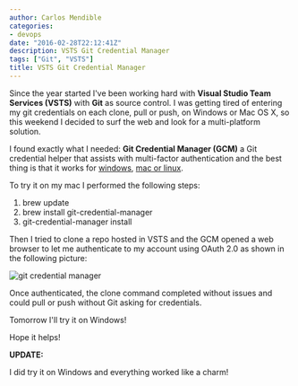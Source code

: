 ```yaml
---
author: Carlos Mendible
categories:
- devops
date: "2016-02-28T22:12:41Z"
description: VSTS Git Credential Manager
tags: ["Git", "VSTS"]
title: VSTS Git Credential Manager
---
```

Since the year started I've been working hard with **Visual Studio Team Services (VSTS)** with **Git** as source control. I was getting tired of entering my git credentials on each clone, pull or push, on Windows or Mac OS X,  so this weekend I decided to surf the web and look for a multi-platform solution.

I found exactly what I needed: **Git Credential Manager (GCM)** a Git credential helper that assists with multi-factor authentication and the best thing is that it works for [windows](https://github.com/Microsoft/Git-Credential-Manager-for-Windows), [mac or linux](https://github.com/Microsoft/Git-Credential-Manager-for-Mac-and-Linux/blob/master/Install.md).

To try it on my mac I performed the following steps:

  1. brew update
  2. brew install git-credential-manager
  3. git-credential-manager install

Then I tried to clone a repo hosted in VSTS and the GCM opened a web browser to let me authenticate to my account using OAuth 2.0 as shown in the following picture:

![git credential manager](/wp-content/uploads/2016/02/gcm.jpg)

Once authenticated, the clone command completed without issues and could pull or push without Git asking for credentials.

Tomorrow I'll try it on Windows!

Hope it helps!

**UPDATE:**

I did try it on Windows and everything worked like a charm!